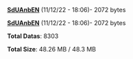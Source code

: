 [**SdUAnbEN**](/data/SdUAnbEN.txt) (11/12/22 - 18:06)- 2072 bytes

[**SdUAnbEN**](/data/SdUAnbEN.txt) (11/12/22 - 18:06)- 2072 bytes

**Total Datas**: 8303

**Total Size**: 48.26 MB / 48.3 MB